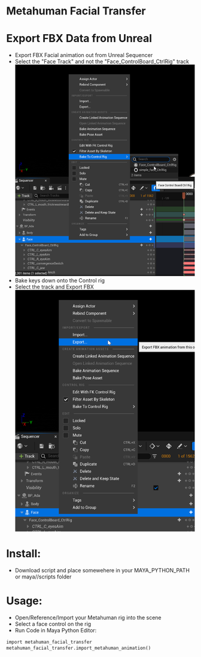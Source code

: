 # Metahuman Facial Transfer

# Export FBX Data from Unreal
* Export FBX Facial animation out from Unreal Sequencer
* Select the "Face Track" and not the "Face_ControlBoard_CtrlRig" track
![Screenshot](./images/bake_facial_animation.png)
* Bake keys down onto the Control rig
* Select the track and Export FBX
![Screenshot](./images/export_fbx_file.png)

# Install:
* Download script and place somewehere in your MAYA_PYTHON_PATH or maya/<year>/scripts folder

# Usage:
* Open/Reference/Import your Metahuman rig into the scene
* Select a face control on the rig
* Run Code in Maya Python Editor:
```
import metahuman_facial_transfer
metahuman_facial_transfer.import_metahuman_animation()
```
